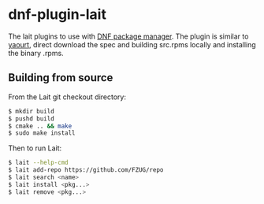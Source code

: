 # dnf-plugin-lait

The lait plugins to use with [DNF package manager](https://github.com/rpm-software-management/dnf). The plugin is similar to [yaourt](https://github.com/archlinuxfr/yaourt), direct download the spec and building src.rpms locally and installing the binary .rpms.

## Building from source

From the Lait git checkout directory:

```bash
$ mkdir build
$ pushd build
$ cmake .. && make
$ sudo make install
```

Then to run Lait:

```bash
$ lait --help-cmd
$ lait add-repo https://github.com/FZUG/repo
$ lait search <name>
$ lait install <pkg...>
$ lait remove <pkg...>
```

